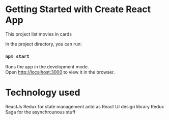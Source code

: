 # Getting Started with Create React App

This project list movies in cards

In the project directory, you can run:

### `npm start`

Runs the app in the development mode.\
Open [http://localhost:3000](http://localhost:3000) to view it in the browser.

# Technology used 

ReactJs 
Redux for state management
antd as React UI design library
Redux Saga for the asynchrounous stuff


